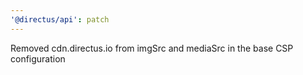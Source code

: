 ```yaml
---
'@directus/api': patch
---
```


Removed cdn.directus.io from imgSrc and mediaSrc in the base CSP configuration
